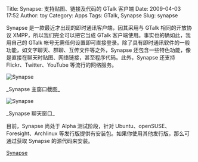 Title: Synapse: 支持贴图、链接及代码的 GTalk 客户端
Date: 2009-04-03 17:52
Author: toy
Category: Apps
Tags: GTalk, Synapse
Slug: synapse

Synapse 是一款最近才出现的即时通讯客户端，因其采用与 GTalk
相同的开放协议 XMPP，所以我们完全可以把它当成 GTalk
客户端使用。事实也的确如此，我用自己的 GTalk
帐号无需任何设置即可直接登录。除了具有即时通讯软件的一般功能，如文字聊天、群聊、互传文件等之外，Synapse
还包含一些特色功能，像是直接在聊天时贴图、网络链接，甚至程序代码。此外，Synapse
还支持 Flickr、Twitter、YouTube 等流行的网络服务。

![Synapse](http://i.linuxtoy.org/images/2009/04/synapse1.png)

\_Synapse 主窗口截图\_

![Synapse](http://i.linuxtoy.org/images/2009/04/synapse.png)

\_Synapse 聊天窗口\_

目前，Synapse 尚处于 Alpha 测试阶段，针对
Ubuntu、openSUSE、Foresight、Archlinux
等发行版提供有安装包。如果你使用其他发行版，那么可通过获取 Synapse
的源代码来安装。

[Synapse](http://synapse.im/download/)
